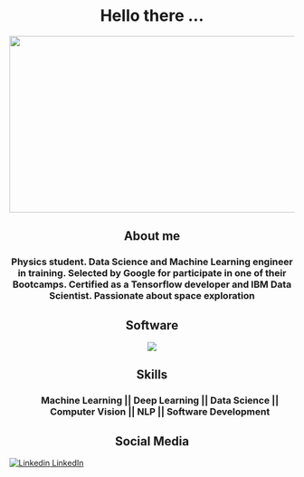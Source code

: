 # <div align="center">Hello there ...</div>

<div align="center"><img src="https://media.tenor.com/QFSdaXEwtBAAAAAC/hello-there-general-kenobi.gif" width="720" height="312" /></div>

## <div align="center">About me</div>
<h3><div align="center">Physics student. Data Science and Machine
Learning engineer in training. Selected by Google for participate in one of their Bootcamps.
Certified as a Tensorflow developer and IBM Data Scientist. Passionate about space exploration</div></h3>

## <div align="center">Software</div>
<p align="center">
  <a href="https://skillicons.dev">
    <img src="https://skillicons.dev/icons?i=py,tensorflow,pytorch,gcp,c,cpp,cs,git,vscode" />
  </a>
</p>

## <div align="center">Skills</div>

<div align="center">
  <h3>
  <ul>
  Machine Learning  ||  Deep Learning  ||  Data Science  ||  Computer Vision  ||  NLP  ||  Software Development
  </ul>
   </h3>
  </div>


## <div align="center">Social Media</div>

[![Linkedin](https://i.stack.imgur.com/gVE0j.png) LinkedIn](https://www.linkedin.com/in/fernandodalaiaguilarsanchez)
&nbsp;
 



<!--
**ferdal137/ferdal137** is a ✨ _special_ ✨ repository because its `README.md` (this file) appears on your GitHub profile.

Here are some ideas to get you started:

- 🔭 I’m currently working on ...
- 🌱 I’m currently learning ...
- 👯 I’m looking to collaborate on ...
- 🤔 I’m looking for help with ...
- 💬 Ask me about ...
- 📫 How to reach me: ...
- 😄 Pronouns: ...
- ⚡ Fun fact: ...   :rocket:
--> 

